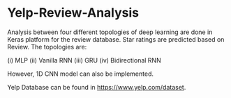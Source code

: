 # Yelp-Review-Analysis

Analysis between four different topologies of deep learning are done in Keras platform for the review database. Star ratings are predicted based on Review. The topologies are:

(i) MLP
(ii) Vanilla RNN
(iii) GRU 
(iv) Bidirectional RNN

However, 1D CNN model can also be implemented.

Yelp Database can be found in https://www.yelp.com/dataset.
